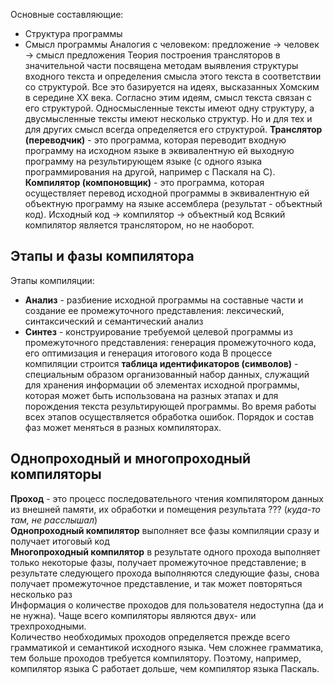 Основные составляющие:
- Структура программы 
- Смысл программы 
Аналогия с человеком: предложение → человек → смысл предложения
Теория построения трансляторов в значительной части посвящена методам выявления структуры входного текста и определения смысла этого текста в соответствии со структурой. Все это базируется на идеях, высказанных Хомским в середине XX века. Согласно этим идеям, смысл текста связан с его структурой. Односмысленные тексты имеют одну структуру, а двусмысленные тексты имеют несколько структур. Но и для тех и для других смысл всегда определяется его структурой.
**Транслятор (переводчик)** - это программа, которая переводит входную программу на исходном языке в эквивалентную ей выходную программу на результирующем языке (с одного языка программирования на другой, например с Паскаля на C).
**Компилятор (компоновщик)** - это программа, которая осуществляет перевод исходной программы в эквивалентную ей объектную программу на языке ассемблера (результат - объектный код).
Исходный код → компилятор → объектный код
Всякий компилятор является транслятором, но не наоборот.
## Этапы и фазы компилятора
Этапы компиляции:
- **Анализ** - разбиение исходной программы на составные части и создание ее промежуточного представления: лексический, синтаксический и семантический анализ
- **Синтез** - конструирование требуемой целевой программы из промежуточного представления: генерация промежуточного кода, его оптимизация и генерация итогового кода
В процессе компиляции строится **таблица идентификаторов (символов)** - специальным образом организованный набор данных, служащий для хранения информации об элементах исходной программы, которая может быть использована на разных этапах и для порождения текста результирующей программы. Во время работы всех этапов осуществляется обработка ошибок. Порядок и состав фаз может меняться в разных компиляторах.
## Однопроходный и многопроходный компиляторы
**Проход** - это процесс последовательного чтения компилятором данных из внешней памяти, их обработки и помещения результата ??? (*куда-то там, не расслышал*)  
**Однопроходный компилятор** выполняет все фазы компиляции сразу и получает итоговый код  
**Многопроходный компилятор** в результате одного прохода выполняет только некоторые фазы, получает промежуточное представление; в результате следующего прохода выполняются следующие фазы, снова получает промежуточное представление, и так может повторяться несколько раз  
Информация о количестве проходов для пользователя недоступна (да и не нужна). Чаще всего компиляторы являются двух- или трехпроходными.  
Количество необходимых проходов определяется прежде всего грамматикой и семантикой исходного языка. Чем сложнее грамматика, тем больше проходов требуется компилятору. Поэтому, например, компилятор языка C работает дольше, чем компилятор языка Паскаль.